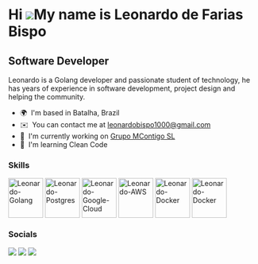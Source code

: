 Hi ![](https://user-images.githubusercontent.com/18350557/176309783-0785949b-9127-417c-8b55-ab5a4333674e.gif)My name is Leonardo de Farias Bispo
================================================================================================================================================

Software Developer
------------------

Leonardo is a Golang developer and passionate student of technology, he has years of experience in software development, project design and helping the community.

* 🌍  I'm based in Batalha, Brazil
* ✉️  You can contact me at [leonardobispo1000@gmail.com](mailto:leonardobispo1000@gmail.com)
* 🚀  I'm currently working on [Grupo MContigo SL](http://mcontigo.com/)
* 🧠  I'm learning Clean Code

### Skills


<p align="left">
<img align="center" alt="Leonardo-Golang" height="80" width="70" src="https://cdn.jsdelivr.net/gh/devicons/devicon/icons/go/go-original.svg">
  <img align="center" alt="Leonardo-Postgres" height="80" width="70" src="https://cdn.jsdelivr.net/gh/devicons/devicon/icons/postgresql/postgresql-original.svg">
  <img align="center" alt="Leonardo-Google-Cloud" height="80" width="70" src="https://cdn.jsdelivr.net/gh/devicons/devicon/icons/googlecloud/googlecloud-original.svg">
  <img align="center" alt="Leonardo-AWS" height="80" width="70" src="https://cdn.jsdelivr.net/gh/devicons/devicon/icons/amazonwebservices/amazonwebservices-plain-wordmark.svg">
  <img align="center" alt="Leonardo-Docker" height="80" width="70"  src="https://cdn.jsdelivr.net/gh/devicons/devicon/icons/docker/docker-plain.svg" />
  <img align="center" alt="Leonardo-Docker" height="80" width="70" src="https://cdn.jsdelivr.net/gh/devicons/devicon/icons/linux/linux-original.svg" />
</p>


### Socials

<div> 
  <a href = "mailto:leonardobispo1000@gmail.com"><img src="https://img.shields.io/badge/Gmail-D14836?style=for-the-badge&logo=gmail&logoColor=white" target="_blank"></a>
  <a href="https://www.linkedin.com/in/leonardo-bispo-006701179/" target="_blank"><img src="https://img.shields.io/badge/-LinkedIn-%230077B5?style=for-the-badge&logo=linkedin&logoColor=white" target="_blank"></a>
  <a href="https://instagram.com/leonardobispo.dev" target="_blank"><img src="https://img.shields.io/badge/-Instagram-%23E4405F?style=for-the-badge&logo=instagram&logoColor=white" target="_blank"></a>
</div>

